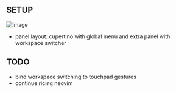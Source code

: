 ## SETUP
![image](https://github.com/Wi150nZ/dotfiles/blob/master/configuration.png)
- panel layout: cupertino with global menu and extra panel with workspace switcher

## TODO
- bind workspace switching to touchpad gestures
- continue ricing neovim
